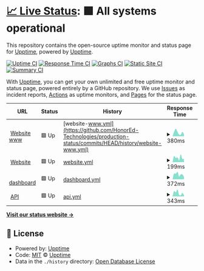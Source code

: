 # [📈 Live Status](https://upptime.github.io/upptime): <!--live status--> **🟩 All systems operational**

This repository contains the open-source uptime monitor and status page for [Upptime](https://upptime.js.org), powered by [Upptime](https://github.com/upptime/upptime).

[![Uptime CI](https://github.com/HonorEd-Technologies/production-status/workflows/Uptime%20CI/badge.svg)](https://github.com/HonorEd-Technologies/production-status/actions?query=workflow%3A%22Uptime+CI%22)
[![Response Time CI](https://github.com/HonorEd-Technologies/production-status/workflows/Response%20Time%20CI/badge.svg)](https://github.com/HonorEd-Technologies/production-status/actions?query=workflow%3A%22Response+Time+CI%22)
[![Graphs CI](https://github.com/HonorEd-Technologies/production-status/workflows/Graphs%20CI/badge.svg)](https://github.com/HonorEd-Technologies/production-status/actions?query=workflow%3A%22Graphs+CI%22)
[![Static Site CI](https://github.com/HonorEd-Technologies/production-status/workflows/Static%20Site%20CI/badge.svg)](https://github.com/HonorEd-Technologies/production-status/actions?query=workflow%3A%22Static+Site+CI%22)
[![Summary CI](https://github.com/HonorEd-Technologies/production-status/workflows/Summary%20CI/badge.svg)](https://github.com/HonorEd-Technologies/production-status/actions?query=workflow%3A%22Summary+CI%22)

With [Upptime](https://upptime.js.org), you can get your own unlimited and free uptime monitor and status page, powered entirely by a GitHub repository. We use [Issues](https://github.com/upptime/upptime/issues) as incident reports, [Actions](https://github.com/HonorEd-Technologies/production-status/actions) as uptime monitors, and [Pages](https://upptime.github.io/upptime) for the status page.

<!--start: status pages-->
<!-- This summary is generated by Upptime (https://github.com/upptime/upptime) -->
<!-- Do not edit this manually, your changes will be overwritten -->
<!-- prettier-ignore -->
| URL | Status | History | Response Time | Uptime |
| --- | ------ | ------- | ------------- | ------ |
| <img alt="" src="https://favicons.githubusercontent.com/www.honor.education" height="13"> [Website www](https://www.honor.education) | 🟩 Up | [website-www.yml](https://github.com/HonorEd-Technologies/production-status/commits/HEAD/history/website-www.yml) | <details><summary><img alt="Response time graph" src="./graphs/website-www/response-time-week.png" height="20"> 380ms</summary><br><a href="https://HonorEd-Technologies.github.io/production-status/history/website-www"><img alt="Response time 415" src="https://img.shields.io/endpoint?url=https%3A%2F%2Fraw.githubusercontent.com%2FHonorEd-Technologies%2Fproduction-status%2FHEAD%2Fapi%2Fwebsite-www%2Fresponse-time.json"></a><br><a href="https://HonorEd-Technologies.github.io/production-status/history/website-www"><img alt="24-hour response time 207" src="https://img.shields.io/endpoint?url=https%3A%2F%2Fraw.githubusercontent.com%2FHonorEd-Technologies%2Fproduction-status%2FHEAD%2Fapi%2Fwebsite-www%2Fresponse-time-day.json"></a><br><a href="https://HonorEd-Technologies.github.io/production-status/history/website-www"><img alt="7-day response time 380" src="https://img.shields.io/endpoint?url=https%3A%2F%2Fraw.githubusercontent.com%2FHonorEd-Technologies%2Fproduction-status%2FHEAD%2Fapi%2Fwebsite-www%2Fresponse-time-week.json"></a><br><a href="https://HonorEd-Technologies.github.io/production-status/history/website-www"><img alt="30-day response time 441" src="https://img.shields.io/endpoint?url=https%3A%2F%2Fraw.githubusercontent.com%2FHonorEd-Technologies%2Fproduction-status%2FHEAD%2Fapi%2Fwebsite-www%2Fresponse-time-month.json"></a><br><a href="https://HonorEd-Technologies.github.io/production-status/history/website-www"><img alt="1-year response time 415" src="https://img.shields.io/endpoint?url=https%3A%2F%2Fraw.githubusercontent.com%2FHonorEd-Technologies%2Fproduction-status%2FHEAD%2Fapi%2Fwebsite-www%2Fresponse-time-year.json"></a></details> | <details><summary><a href="https://HonorEd-Technologies.github.io/production-status/history/website-www">100.00%</a></summary><a href="https://HonorEd-Technologies.github.io/production-status/history/website-www"><img alt="All-time uptime 99.96%" src="https://img.shields.io/endpoint?url=https%3A%2F%2Fraw.githubusercontent.com%2FHonorEd-Technologies%2Fproduction-status%2FHEAD%2Fapi%2Fwebsite-www%2Fuptime.json"></a><br><a href="https://HonorEd-Technologies.github.io/production-status/history/website-www"><img alt="24-hour uptime 100.00%" src="https://img.shields.io/endpoint?url=https%3A%2F%2Fraw.githubusercontent.com%2FHonorEd-Technologies%2Fproduction-status%2FHEAD%2Fapi%2Fwebsite-www%2Fuptime-day.json"></a><br><a href="https://HonorEd-Technologies.github.io/production-status/history/website-www"><img alt="7-day uptime 100.00%" src="https://img.shields.io/endpoint?url=https%3A%2F%2Fraw.githubusercontent.com%2FHonorEd-Technologies%2Fproduction-status%2FHEAD%2Fapi%2Fwebsite-www%2Fuptime-week.json"></a><br><a href="https://HonorEd-Technologies.github.io/production-status/history/website-www"><img alt="30-day uptime 100.00%" src="https://img.shields.io/endpoint?url=https%3A%2F%2Fraw.githubusercontent.com%2FHonorEd-Technologies%2Fproduction-status%2FHEAD%2Fapi%2Fwebsite-www%2Fuptime-month.json"></a><br><a href="https://HonorEd-Technologies.github.io/production-status/history/website-www"><img alt="1-year uptime 99.96%" src="https://img.shields.io/endpoint?url=https%3A%2F%2Fraw.githubusercontent.com%2FHonorEd-Technologies%2Fproduction-status%2FHEAD%2Fapi%2Fwebsite-www%2Fuptime-year.json"></a></details>
| <img alt="" src="https://favicons.githubusercontent.com/honor.education" height="13"> [Website](http://honor.education) | 🟩 Up | [website.yml](https://github.com/HonorEd-Technologies/production-status/commits/HEAD/history/website.yml) | <details><summary><img alt="Response time graph" src="./graphs/website/response-time-week.png" height="20"> 199ms</summary><br><a href="https://HonorEd-Technologies.github.io/production-status/history/website"><img alt="Response time 186" src="https://img.shields.io/endpoint?url=https%3A%2F%2Fraw.githubusercontent.com%2FHonorEd-Technologies%2Fproduction-status%2FHEAD%2Fapi%2Fwebsite%2Fresponse-time.json"></a><br><a href="https://HonorEd-Technologies.github.io/production-status/history/website"><img alt="24-hour response time 148" src="https://img.shields.io/endpoint?url=https%3A%2F%2Fraw.githubusercontent.com%2FHonorEd-Technologies%2Fproduction-status%2FHEAD%2Fapi%2Fwebsite%2Fresponse-time-day.json"></a><br><a href="https://HonorEd-Technologies.github.io/production-status/history/website"><img alt="7-day response time 199" src="https://img.shields.io/endpoint?url=https%3A%2F%2Fraw.githubusercontent.com%2FHonorEd-Technologies%2Fproduction-status%2FHEAD%2Fapi%2Fwebsite%2Fresponse-time-week.json"></a><br><a href="https://HonorEd-Technologies.github.io/production-status/history/website"><img alt="30-day response time 203" src="https://img.shields.io/endpoint?url=https%3A%2F%2Fraw.githubusercontent.com%2FHonorEd-Technologies%2Fproduction-status%2FHEAD%2Fapi%2Fwebsite%2Fresponse-time-month.json"></a><br><a href="https://HonorEd-Technologies.github.io/production-status/history/website"><img alt="1-year response time 186" src="https://img.shields.io/endpoint?url=https%3A%2F%2Fraw.githubusercontent.com%2FHonorEd-Technologies%2Fproduction-status%2FHEAD%2Fapi%2Fwebsite%2Fresponse-time-year.json"></a></details> | <details><summary><a href="https://HonorEd-Technologies.github.io/production-status/history/website">100.00%</a></summary><a href="https://HonorEd-Technologies.github.io/production-status/history/website"><img alt="All-time uptime 99.92%" src="https://img.shields.io/endpoint?url=https%3A%2F%2Fraw.githubusercontent.com%2FHonorEd-Technologies%2Fproduction-status%2FHEAD%2Fapi%2Fwebsite%2Fuptime.json"></a><br><a href="https://HonorEd-Technologies.github.io/production-status/history/website"><img alt="24-hour uptime 100.00%" src="https://img.shields.io/endpoint?url=https%3A%2F%2Fraw.githubusercontent.com%2FHonorEd-Technologies%2Fproduction-status%2FHEAD%2Fapi%2Fwebsite%2Fuptime-day.json"></a><br><a href="https://HonorEd-Technologies.github.io/production-status/history/website"><img alt="7-day uptime 100.00%" src="https://img.shields.io/endpoint?url=https%3A%2F%2Fraw.githubusercontent.com%2FHonorEd-Technologies%2Fproduction-status%2FHEAD%2Fapi%2Fwebsite%2Fuptime-week.json"></a><br><a href="https://HonorEd-Technologies.github.io/production-status/history/website"><img alt="30-day uptime 100.00%" src="https://img.shields.io/endpoint?url=https%3A%2F%2Fraw.githubusercontent.com%2FHonorEd-Technologies%2Fproduction-status%2FHEAD%2Fapi%2Fwebsite%2Fuptime-month.json"></a><br><a href="https://HonorEd-Technologies.github.io/production-status/history/website"><img alt="1-year uptime 99.92%" src="https://img.shields.io/endpoint?url=https%3A%2F%2Fraw.githubusercontent.com%2FHonorEd-Technologies%2Fproduction-status%2FHEAD%2Fapi%2Fwebsite%2Fuptime-year.json"></a></details>
| <img alt="" src="https://favicons.githubusercontent.com/dashboard.honor.education" height="13"> [dashboard](https://dashboard.honor.education) | 🟩 Up | [dashboard.yml](https://github.com/HonorEd-Technologies/production-status/commits/HEAD/history/dashboard.yml) | <details><summary><img alt="Response time graph" src="./graphs/dashboard/response-time-week.png" height="20"> 372ms</summary><br><a href="https://HonorEd-Technologies.github.io/production-status/history/dashboard"><img alt="Response time 379" src="https://img.shields.io/endpoint?url=https%3A%2F%2Fraw.githubusercontent.com%2FHonorEd-Technologies%2Fproduction-status%2FHEAD%2Fapi%2Fdashboard%2Fresponse-time.json"></a><br><a href="https://HonorEd-Technologies.github.io/production-status/history/dashboard"><img alt="24-hour response time 179" src="https://img.shields.io/endpoint?url=https%3A%2F%2Fraw.githubusercontent.com%2FHonorEd-Technologies%2Fproduction-status%2FHEAD%2Fapi%2Fdashboard%2Fresponse-time-day.json"></a><br><a href="https://HonorEd-Technologies.github.io/production-status/history/dashboard"><img alt="7-day response time 372" src="https://img.shields.io/endpoint?url=https%3A%2F%2Fraw.githubusercontent.com%2FHonorEd-Technologies%2Fproduction-status%2FHEAD%2Fapi%2Fdashboard%2Fresponse-time-week.json"></a><br><a href="https://HonorEd-Technologies.github.io/production-status/history/dashboard"><img alt="30-day response time 385" src="https://img.shields.io/endpoint?url=https%3A%2F%2Fraw.githubusercontent.com%2FHonorEd-Technologies%2Fproduction-status%2FHEAD%2Fapi%2Fdashboard%2Fresponse-time-month.json"></a><br><a href="https://HonorEd-Technologies.github.io/production-status/history/dashboard"><img alt="1-year response time 379" src="https://img.shields.io/endpoint?url=https%3A%2F%2Fraw.githubusercontent.com%2FHonorEd-Technologies%2Fproduction-status%2FHEAD%2Fapi%2Fdashboard%2Fresponse-time-year.json"></a></details> | <details><summary><a href="https://HonorEd-Technologies.github.io/production-status/history/dashboard">100.00%</a></summary><a href="https://HonorEd-Technologies.github.io/production-status/history/dashboard"><img alt="All-time uptime 100.00%" src="https://img.shields.io/endpoint?url=https%3A%2F%2Fraw.githubusercontent.com%2FHonorEd-Technologies%2Fproduction-status%2FHEAD%2Fapi%2Fdashboard%2Fuptime.json"></a><br><a href="https://HonorEd-Technologies.github.io/production-status/history/dashboard"><img alt="24-hour uptime 100.00%" src="https://img.shields.io/endpoint?url=https%3A%2F%2Fraw.githubusercontent.com%2FHonorEd-Technologies%2Fproduction-status%2FHEAD%2Fapi%2Fdashboard%2Fuptime-day.json"></a><br><a href="https://HonorEd-Technologies.github.io/production-status/history/dashboard"><img alt="7-day uptime 100.00%" src="https://img.shields.io/endpoint?url=https%3A%2F%2Fraw.githubusercontent.com%2FHonorEd-Technologies%2Fproduction-status%2FHEAD%2Fapi%2Fdashboard%2Fuptime-week.json"></a><br><a href="https://HonorEd-Technologies.github.io/production-status/history/dashboard"><img alt="30-day uptime 100.00%" src="https://img.shields.io/endpoint?url=https%3A%2F%2Fraw.githubusercontent.com%2FHonorEd-Technologies%2Fproduction-status%2FHEAD%2Fapi%2Fdashboard%2Fuptime-month.json"></a><br><a href="https://HonorEd-Technologies.github.io/production-status/history/dashboard"><img alt="1-year uptime 100.00%" src="https://img.shields.io/endpoint?url=https%3A%2F%2Fraw.githubusercontent.com%2FHonorEd-Technologies%2Fproduction-status%2FHEAD%2Fapi%2Fdashboard%2Fuptime-year.json"></a></details>
| <img alt="" src="https://favicons.githubusercontent.com/api.honor.education" height="13"> [API](https://api.honor.education) | 🟩 Up | [api.yml](https://github.com/HonorEd-Technologies/production-status/commits/HEAD/history/api.yml) | <details><summary><img alt="Response time graph" src="./graphs/api/response-time-week.png" height="20"> 343ms</summary><br><a href="https://HonorEd-Technologies.github.io/production-status/history/api"><img alt="Response time 314" src="https://img.shields.io/endpoint?url=https%3A%2F%2Fraw.githubusercontent.com%2FHonorEd-Technologies%2Fproduction-status%2FHEAD%2Fapi%2Fapi%2Fresponse-time.json"></a><br><a href="https://HonorEd-Technologies.github.io/production-status/history/api"><img alt="24-hour response time 118" src="https://img.shields.io/endpoint?url=https%3A%2F%2Fraw.githubusercontent.com%2FHonorEd-Technologies%2Fproduction-status%2FHEAD%2Fapi%2Fapi%2Fresponse-time-day.json"></a><br><a href="https://HonorEd-Technologies.github.io/production-status/history/api"><img alt="7-day response time 343" src="https://img.shields.io/endpoint?url=https%3A%2F%2Fraw.githubusercontent.com%2FHonorEd-Technologies%2Fproduction-status%2FHEAD%2Fapi%2Fapi%2Fresponse-time-week.json"></a><br><a href="https://HonorEd-Technologies.github.io/production-status/history/api"><img alt="30-day response time 331" src="https://img.shields.io/endpoint?url=https%3A%2F%2Fraw.githubusercontent.com%2FHonorEd-Technologies%2Fproduction-status%2FHEAD%2Fapi%2Fapi%2Fresponse-time-month.json"></a><br><a href="https://HonorEd-Technologies.github.io/production-status/history/api"><img alt="1-year response time 314" src="https://img.shields.io/endpoint?url=https%3A%2F%2Fraw.githubusercontent.com%2FHonorEd-Technologies%2Fproduction-status%2FHEAD%2Fapi%2Fapi%2Fresponse-time-year.json"></a></details> | <details><summary><a href="https://HonorEd-Technologies.github.io/production-status/history/api">100.00%</a></summary><a href="https://HonorEd-Technologies.github.io/production-status/history/api"><img alt="All-time uptime 100.00%" src="https://img.shields.io/endpoint?url=https%3A%2F%2Fraw.githubusercontent.com%2FHonorEd-Technologies%2Fproduction-status%2FHEAD%2Fapi%2Fapi%2Fuptime.json"></a><br><a href="https://HonorEd-Technologies.github.io/production-status/history/api"><img alt="24-hour uptime 100.00%" src="https://img.shields.io/endpoint?url=https%3A%2F%2Fraw.githubusercontent.com%2FHonorEd-Technologies%2Fproduction-status%2FHEAD%2Fapi%2Fapi%2Fuptime-day.json"></a><br><a href="https://HonorEd-Technologies.github.io/production-status/history/api"><img alt="7-day uptime 100.00%" src="https://img.shields.io/endpoint?url=https%3A%2F%2Fraw.githubusercontent.com%2FHonorEd-Technologies%2Fproduction-status%2FHEAD%2Fapi%2Fapi%2Fuptime-week.json"></a><br><a href="https://HonorEd-Technologies.github.io/production-status/history/api"><img alt="30-day uptime 100.00%" src="https://img.shields.io/endpoint?url=https%3A%2F%2Fraw.githubusercontent.com%2FHonorEd-Technologies%2Fproduction-status%2FHEAD%2Fapi%2Fapi%2Fuptime-month.json"></a><br><a href="https://HonorEd-Technologies.github.io/production-status/history/api"><img alt="1-year uptime 100.00%" src="https://img.shields.io/endpoint?url=https%3A%2F%2Fraw.githubusercontent.com%2FHonorEd-Technologies%2Fproduction-status%2FHEAD%2Fapi%2Fapi%2Fuptime-year.json"></a></details>

<!--end: status pages-->

[**Visit our status website →**](https://upptime.github.io/upptime)

## 📄 License

- Powered by: [Upptime](https://github.com/upptime/upptime)
- Code: [MIT](./LICENSE) © [Upptime](https://upptime.js.org)
- Data in the `./history` directory: [Open Database License](https://opendatacommons.org/licenses/odbl/1-0/)

